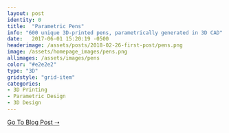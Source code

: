 ```yaml
---
layout: post
identity: 0
title:  "Parametric Pens"
info: "600 unique 3D-printed pens, parametrically generated in 3D CAD"
date:   2017-06-01 15:20:19 -0500
headerimage: /assets/posts/2018-02-26-first-post/pens.png
image: /assets/homepage_images/pens.png
allimages: /assets/images/pens
color: "#e2e2e2"
type: "3D"
gridstyle: "grid-item"
categories:
- 3D Printing
- Parametric Design
- 3D Design
---
```




<a href="https://formlabs.com/blog/parametric-design-customized-conference-swag/" target="_blank" class="bigbutton">Go To Blog Post ➝</a>


